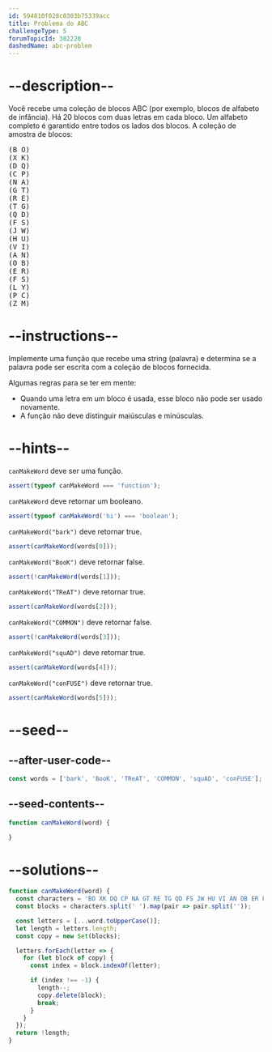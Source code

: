 ```yaml
---
id: 594810f028c0303b75339acc
title: Problema do ABC
challengeType: 5
forumTopicId: 302220
dashedName: abc-problem
---
```


# --description--

Você recebe uma coleção de blocos ABC (por exemplo, blocos de alfabeto de infância). Há 20 blocos com duas letras em cada bloco. Um alfabeto completo é garantido entre todos os lados dos blocos. A coleção de amostra de blocos:

<pre>(B O)
(X K)
(D Q)
(C P)
(N A)
(G T)
(R E)
(T G)
(Q D)
(F S)
(J W)
(H U)
(V I)
(A N)
(O B)
(E R)
(F S)
(L Y)
(P C)
(Z M)
</pre>

# --instructions--

Implemente uma função que recebe uma string (palavra) e determina se a palavra pode ser escrita com a coleção de blocos fornecida.

Algumas regras para se ter em mente:

<ul>
  <li>Quando uma letra em um bloco é usada, esse bloco não pode ser usado novamente.</li>
  <li>A função não deve distinguir maiúsculas e minúsculas.</li>
</ul>

# --hints--

`canMakeWord` deve ser uma função.

```js
assert(typeof canMakeWord === 'function');
```

`canMakeWord` deve retornar um booleano.

```js
assert(typeof canMakeWord('hi') === 'boolean');
```

`canMakeWord("bark")` deve retornar true.

```js
assert(canMakeWord(words[0]));
```

`canMakeWord("BooK")` deve retornar false.

```js
assert(!canMakeWord(words[1]));
```

`canMakeWord("TReAT")` deve retornar true.

```js
assert(canMakeWord(words[2]));
```

`canMakeWord("COMMON")` deve retornar false.

```js
assert(!canMakeWord(words[3]));
```

`canMakeWord("squAD")` deve retornar true.

```js
assert(canMakeWord(words[4]));
```

`canMakeWord("conFUSE")` deve retornar true.

```js
assert(canMakeWord(words[5]));
```

# --seed--

## --after-user-code--

```js
const words = ['bark', 'BooK', 'TReAT', 'COMMON', 'squAD', 'conFUSE'];
```

## --seed-contents--

```js
function canMakeWord(word) {

}
```

# --solutions--

```js
function canMakeWord(word) {
  const characters = 'BO XK DQ CP NA GT RE TG QD FS JW HU VI AN OB ER FS LY PC ZM';
  const blocks = characters.split(' ').map(pair => pair.split(''));

  const letters = [...word.toUpperCase()];
  let length = letters.length;
  const copy = new Set(blocks);

  letters.forEach(letter => {
    for (let block of copy) {
      const index = block.indexOf(letter);

      if (index !== -1) {
        length--;
        copy.delete(block);
        break;
      }
    }
  });
  return !length;
}
```
